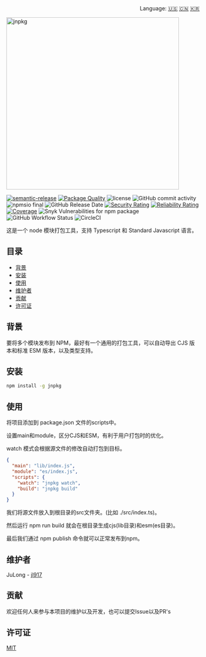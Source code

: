 
<div align="right">
  Language:
  <a title="English" href="./README.md">🇺🇸</a>
  <a title="Chinese" href="./README.zh-CN.md">🇨🇳</a>
  <a title="Korean" href="./README.ko-KR.md">🇰🇷</a>
</div>

<p aligin="center">
  <img src="https://raw.githubusercontent.com/jl917/jnpkg/master/JNPKG.png" alt="jnpkg" width="450"/>
</p>

[![semantic-release](https://img.shields.io/badge/semantic-release-e10079.svg?logo=semantic-release)](https://github.com/semantic-release/semantic-release)
[![Package Quality](https://packagequality.com/shield/jnpkg.svg)](https://packagequality.com/#?package=jnpkg)
![license](https://img.shields.io/npm/l/jnpkg)
![GitHub commit activity](https://img.shields.io/github/commit-activity/m/jl917/jnpkg)
![npmsio final](https://img.shields.io/npms-io/final-score/jnpkg)
![GitHub Release Date](https://img.shields.io/github/release-date/jl917/jnpkg)
[![Security Rating](https://sonarcloud.io/api/project_badges/measure?project=jl917_jnpkg&metric=security_rating)](https://sonarcloud.io/summary/new_code?id=jl917_jnpkg)
[![Reliability Rating](https://sonarcloud.io/api/project_badges/measure?project=jl917_jnpkg&metric=reliability_rating)](https://sonarcloud.io/summary/new_code?id=jl917_jnpkg)
[![Coverage](https://sonarcloud.io/api/project_badges/measure?project=jl917_jnpkg&metric=coverage)](https://sonarcloud.io/summary/new_code?id=jl917_jnpkg)
![Snyk Vulnerabilities for npm package](https://img.shields.io/snyk/vulnerabilities/npm/jnpkg)
![GitHub Workflow Status](https://img.shields.io/github/workflow/status/jl917/jnpkg/Release?label=GitHub%20Action%20build)
![CircleCI](https://img.shields.io/circleci/build/gh/jl917/jnpkg?label=Circleci%20build)

这是一个 node 模块打包工具，支持 Typescript 和 Standard Javascript 语言。



## 目录

- [背景](#背景)
- [安装](#安装)
- [使用](#使用)
- [维护者](#维护者)
- [贡献](#贡献)
- [许可证](#许可证)



## 背景

要将多个模块发布到 NPM，最好有一个通用的打包工具，可以自动导出 CJS 版本和标准 ESM 版本，以及类型支持。



## 安装

```sh
npm install -g jnpkg
```



## 使用

将项目添加到 package.json 文件的scripts中。

设置main和module，区分CJS和ESM，有利于用户打包时的优化。

watch 模式会根据源文件的修改自动打包到目标。

```json
{
  "main": "lib/index.js",
  "module": "es/index.js",
  "scripts": {
    "watch": "jnpkg watch",
    "build": "jnpkg build"
  }
}
```

我们将源文件放入到根目录的src文件夹。(比如 ./src/index.ts)。

然后运行 npm run build 就会在根目录生成cjs(lib目录)和esm(es目录)。

最后我们通过 npm publish 命令就可以正常发布到npm。



## 维护者

JuLong - [jl917](https://github.com/jl917)



## 贡献

欢迎任何人来参与本项目的维护以及开发，也可以提交Issue以及PR's



## 许可证

[MIT](https://github.com/jl917/jnpkg/blob/master/LICENSE)
